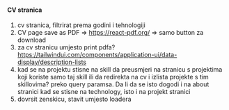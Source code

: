 #### CV stranica

1. cv stranica, filtrirat prema godini i tehnologiji
2. CV page save as PDF => https://react-pdf.org/ => samo button za download
3. za cv stranicu umjesto print pdfa? https://tailwindui.com/components/application-ui/data-display/description-lists
4. kad se na projektu stisne na skill da preusmjeri na stranicu s projektima koji koriste samo taj skill ili da redirekta na cv i izlista projekte s tim skillovima? preko query paramsa. Da li da se isto dogodi i na about stranici kad se stisne na technology, isto i na projekt stranici
5. dovrsit zenskicu, stavit umjesto loadera
